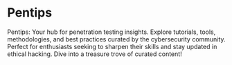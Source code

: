# Pentips
Pentips: Your hub for penetration testing insights. Explore tutorials, tools, methodologies, and best practices curated by the cybersecurity community. Perfect for enthusiasts seeking to sharpen their skills and stay updated in ethical hacking. Dive into a treasure trove of curated content!
